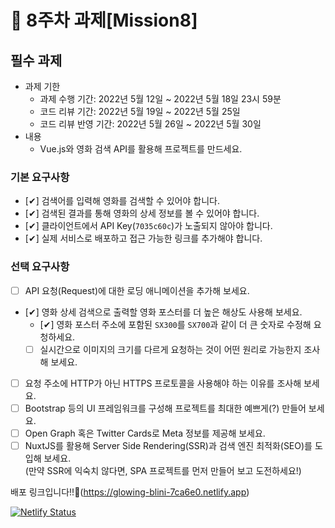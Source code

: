 # 📌 8주차 과제[Mission8]

## 필수 과제

- 과제 기한
  - 과제 수행 기간: 2022년 5월 12일 ~ 2022년 5월 18일 23시 59분
  - 코드 리뷰 기간: 2022년 5월 19일 ~ 2022년 5월 25일
  - 코드 리뷰 반영 기간: 2022년 5월 26일 ~ 2022년 5월 30일
- 내용
  - Vue.js와 영화 검색 API를 활용해 프로젝트를 만드세요.

### 기본 요구사항

- [✔] 검색어를 입력해 영화를 검색할 수 있어야 합니다.
- [✔] 검색된 결과를 통해 영화의 상세 정보를 볼 수 있어야 합니다.
- [✔] 클라이언트에서 API Key(`7035c60c`)가 노출되지 않아야 합니다.
- [✔] 실제 서비스로 배포하고 접근 가능한 링크를 추가해야 합니다.

### 선택 요구사항

- [ ] API 요청(Request)에 대한 로딩 애니메이션을 추가해 보세요.
- [✔] 영화 상세 검색으로 출력할 영화 포스터를 더 높은 해상도 사용해 보세요.
  - [✔] 영화 포스터 주소에 포함된 `SX300`를 `SX700`과 같이 더 큰 숫자로 수정해 요청하세요.
  - [ ] 실시간으로 이미지의 크기를 다르게 요청하는 것이 어떤 원리로 가능한지 조사해 보세요.
- [ ] 요청 주소에 HTTP가 아닌 HTTPS 프로토콜을 사용해야 하는 이유를 조사해 보세요.
- [ ] Bootstrap 등의 UI 프레임워크를 구성해 프로젝트를 최대한 예쁘게(?) 만들어 보세요.
- [ ] Open Graph 혹은 Twitter Cards로 Meta 정보를 제공해 보세요.
- [ ] NuxtJS를 활용해 Server Side Rendering(SSR)과 검색 엔진 최적화(SEO)를 도입해 보세요.  
       (만약 SSR에 익숙치 않다면, SPA 프로젝트를 먼저 만들어 보고 도전하세요!)

배포 링크입니다!!🍒(https://glowing-blini-7ca6e0.netlify.app)

[![Netlify Status](https://api.netlify.com/api/v1/badges/22cce39d-48bd-4bf7-8fd7-53f8de5f33ee/deploy-status)](https://app.netlify.com/sites/glowing-blini-7ca6e0/deploys)

<!-- ## API 사용법

- 참고 사이트: [The Open Movie Database](http://www.omdbapi.com/)
- 요청 주소: `https://www.omdbapi.com`
- Method: `GET`
- API_KEY: `7035c60c`

### 영화 목록 검색

| 파라미터 | 필수 | 설명             | 기본값 | 유효 값   |
| -------- | ---- | ---------------- | ------ | --------- |
| `s`      | 예   | 검색할 영화 제목 |        |
| `y`      |      | 영화 출시 년도   |        |
| `page`   |      | 검색 결과 페이지 | `1`    | `1`~`100` |

요청 예시:

```url
https://www.omdbapi.com?apikey=7035c60c&s=frozen&page=3
```

응답 예시:

- `Search`: 영화 목록, 1페이지(`page`) 당 최대 10개
- `totalResults`: 검색 가능한 모든 영화 개수

```json
{
  "Search": [
    {
      "Title": "Frozen",
      "Year": "2013",
      "imdbID": "tt2294629",
      "Type": "movie",
      "Poster": "https://m.media-amazon.com/images/M/MV5BMjA0YjYy...eQXVyNDg4NjY5OTQ@._V1_SX300.jpg"
    },
    "...최대10개"
  ],
  "totalResults": "263",
  "Response": "True"
}
```

### 영화 상세 검색

| 파라미터 | 필수 | 설명                         | 기본값  | 유효 값 |
| -------- | ---- | ---------------------------- | ------- | ------- |
| `i`      | 예   | 검색할 영화 아이디(`imdbID`) |         |
| `plot`   |      | 영화 줄거리 길이             | `short` | `full`  |

요청 예시:

```url
https://www.omdbapi.com?apikey=7035c60c&i=tt4520988&plot=full
```

응답 예시:

```json
{
  "Title": "Frozen II",
  "Year": "2019",
  "Rated": "PG",
  "Released": "22 Nov 2019",
  "Runtime": "103 min",
  "Genre": "Animation, Adventure, Comedy",
  "Director": "Chris Buck, Jennifer Lee",
  "Writer": "Jennifer Lee, Hans Christian Andersen, Chris Buck",
  "Actors": "Kristen Bell, Idina Menzel, Josh Gad",
  "Plot": "Having harnessed her ever-growing power after lifting the dreadful curse of the eternal winter in Frozen (2013),",
  "Language": "English",
  "Country": "United States",
  "Awards": "Nominated for 1 Oscar. 17 wins & 90 nominations total",
  "Poster": "https://m.media-amazon.com/images/M/MV5BMjA0YjYy...eQXVyNDg4NjY5OTQ@._V1_SX300.jpg",
  "Ratings": [
    {
      "Source": "Internet Movie Database",
      "Value": "6.8/10"
    },
    {
      "Source": "Rotten Tomatoes",
      "Value": "77%"
    },
    {
      "Source": "Metacritic",
      "Value": "64/100"
    }
  ],
  "Metascore": "64",
  "imdbRating": "6.8",
  "imdbVotes": "151,940",
  "imdbID": "tt4520988",
  "Type": "movie",
  "DVD": "22 Nov 2019",
  "BoxOffice": "$477,373,578",
  "Production": "Walt Disney Animation, Walt Disney Pictures",
  "Website": "N/A",
  "Response": "True"
}
```

<br/>
<br/>
<br/>

---

<br/>
<br/>
<br/> -->

